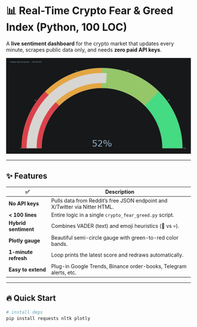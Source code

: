 # 📊 Real-Time Crypto Fear & Greed Index (Python, 100 LOC)

A **live sentiment dashboard** for the crypto market that updates every minute, scrapes public data only, and needs **zero paid API keys**.

![Gauge demo](Preview.png)

---

## ✨  Features
| ✅ | Description |
|----|-------------|
| **No API keys** | Pulls data from Reddit’s free JSON endpoint and X/Twitter via Nitter HTML. |
| **< 100 lines** | Entire logic in a single `crypto_fear_greed.py` script. |
| **Hybrid sentiment** | Combines VADER (text) and emoji heuristics (🚀 vs 💀). |
| **Plotly gauge** | Beautiful semi-circle gauge with green-to-red color bands. |
| **1-minute refresh** | Loop prints the latest score and redraws automatically. |
| **Easy to extend** | Plug-in Google Trends, Binance order-books, Telegram alerts, etc. |

---

## 🔥 Quick Start

```bash
# install deps
pip install requests nltk plotly  

